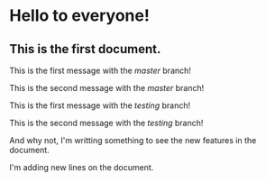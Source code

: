 # Hello to everyone!

## This is the first document.

This is the first message with the *master* branch!

This is the second message with the *master* branch!

This is the first message with the *testing* branch!

This is the second message with the *testing* branch!

And why not, I'm writting something to see the new features in the document.

I'm adding new lines on the document.
